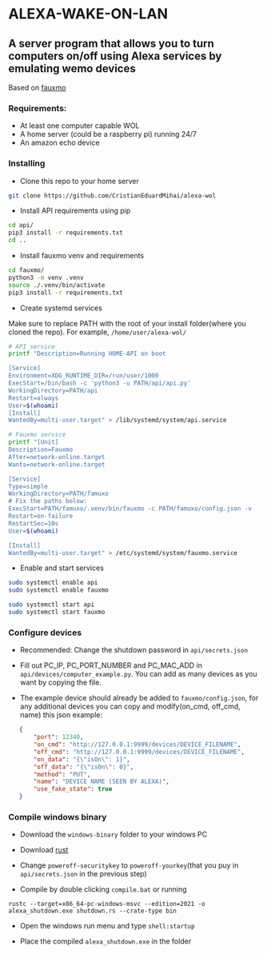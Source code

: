 # ALEXA-WAKE-ON-LAN
## A server program that allows you to turn computers on/off using Alexa services by emulating wemo devices
Based on [fauxmo](https://github.com/n8henrie/fauxmo)

### Requirements:
- At least one computer capable WOL
- A home server (could be a raspberry pi) running 24/7
- An amazon echo device

### Installing
- Clone this repo to your home server

```bash
git clone https://github.com/CristianEduardMihai/alexa-wol
```

- Install API requirements using pip
```bash
cd api/
pip3 install -r requirements.txt
cd ..
```

- Install fauxmo venv and requirements
```bash
cd fauxmo/
python3 -m venv .venv
source ./.venv/bin/activate
pip3 install -r requirements.txt
```

- Create systemd services

Make sure to replace PATH with the root of your install folder(where you cloned the repo). For example, `/home/user/alexa-wol/`
```bash
# API service
printf "Description=Running HOME-API on boot

[Service]
Environment=XDG_RUNTIME_DIR=/run/user/1000
ExecStart=/bin/bash -c 'python3 -u PATH/api/api.py'
WorkingDirectory=PATH/api
Restart=always
User=$(whoami)
[Install]
WantedBy=multi-user.target" > /lib/systemd/system/api.service

# Fauxmo service
printf "[Unit]
Description=Fauxmo
After=network-online.target
Wants=network-online.target

[Service]
Type=simple
WorkingDirectory=PATH/famuxo
# Fix the paths below:
ExecStart=PATH/famuxo/.venv/bin/fauxmo -c PATH/famuxo/config.json -v
Restart=on-failure
RestartSec=10s
User=$(whoami)

[Install]
WantedBy=multi-user.target" > /etc/systemd/system/fauxmo.service
```

- Enable and start services
```bash
sudo systemctl enable api
sudo systemctl enable fauxmo

sudo systemctl start api
sudo systemctl start fauxmo
```

### Configure devices

 - Recommended: Change the shutdown password in `api/secrets.json`

 - Fill out PC_IP, PC_PORT_NUMBER and PC_MAC_ADD in `api/devices/computer_example.py`. You can add as many devices as you want by copying the file.

 - The example device should already be added to `fauxmo/config.json`, for any additional devices you can copy and modify(on_cmd, off_cmd, name) this json example:
 ```json
    {
        "port": 12340,
        "on_cmd": "http://127.0.0.1:9999/devices/DEVICE_FILENAME",
        "off_cmd": "http://127.0.0.1:9999/devices/DEVICE_FILENAME",
        "on_data": "{\"isOn\": 1}",
        "off_data": "{\"isOn\": 0}",
        "method": "PUT",
        "name": "DEVICE NAME (SEEN BY ALEXA)",
        "use_fake_state": true
    }
 ```
### Compile windows binary
- Download the `windows-binary` folder to your windows PC

- Download [rust](https://www.rust-lang.org/tools/install)

- Change `poweroff-securitykey` to `poweroff-yourkey`(that you puy in `api/secrets.json` in the previous step)

- Compile by double clicking `compile.bat` or running
```
rustc --target=x86_64-pc-windows-msvc --edition=2021 -o alexa_shutdown.exe shutdown.rs --crate-type bin
```
- Open the windows run menu and type `shell:startup`

- Place the compiled `alexa_shutdown.exe` in the folder